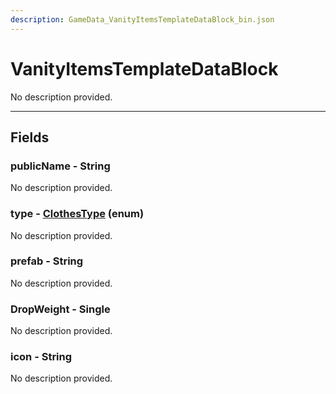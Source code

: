```yaml
---
description: GameData_VanityItemsTemplateDataBlock_bin.json
---
```


# VanityItemsTemplateDataBlock

No description provided.

***

## Fields

### publicName - String

No description provided.

### type - [ClothesType](../enum-types.md#clothestype) (enum)

No description provided.

### prefab - String

No description provided.

### DropWeight - Single

No description provided.

### icon - String

No description provided.
